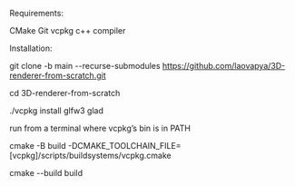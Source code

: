 Requirements:

CMake
Git
vcpkg
c++ compiler





Installation:

git clone -b main --recurse-submodules https://github.com/laovapya/3D-renderer-from-scratch.git

cd 3D-renderer-from-scratch


./vcpkg install glfw3 glad



run from a terminal where vcpkg’s bin is in PATH


cmake -B build -DCMAKE_TOOLCHAIN_FILE=[vcpkg]/scripts/buildsystems/vcpkg.cmake

cmake --build build
